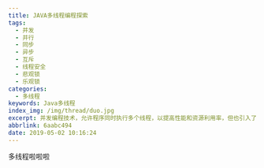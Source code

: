 ```yaml
---
title: JAVA多线程编程探索
tags:
  - 并发
  - 并行
  - 同步
  - 异步
  - 互斥
  - 线程安全
  - 悲观锁
  - 乐观锁
categories:
  - 多线程
keywords: Java多线程
index_img: /img/thread/duo.jpg
excerpt: 并发编程技术，允许程序同时执行多个线程，以提高性能和资源利用率，但也引入了线程安全、竞态条件和复杂的调试挑战，需要谨慎处理共享资源、同步和互斥问题，需要注意线程之间的协调与管理，以避免潜在的问题。
abbrlink: 6aabc494
date: 2019-05-02 10:16:24
---
```

多线程啦啦啦